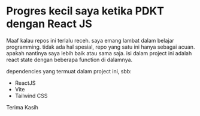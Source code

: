 # Progres kecil saya ketika PDKT dengan React JS

Maaf kalau repos ini terlalu receh. saya emang lambat dalam belajar programming. tidak ada hal spesial, repo yang satu ini hanya sebagai acuan. apakah nantinya saya lebih baik atau sama saja. isi dalam project ini adalah react state dengan beberapa function di dalamnya.

dependencies yang termuat dalam project ini, sbb:

- ReactJS
- Vite
- Tailwind CSS

Terima Kasih

